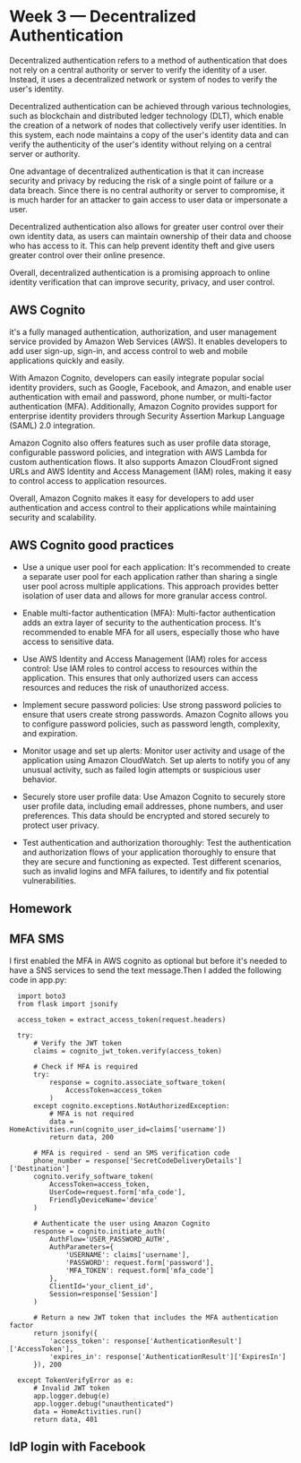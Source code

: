 # Week 3 — Decentralized Authentication

Decentralized authentication refers to a method of authentication that does not rely on a central authority or server to verify the identity of a user. Instead, it uses a decentralized network or system of nodes to verify the user's identity.

Decentralized authentication can be achieved through various technologies, such as blockchain and distributed ledger technology (DLT), which enable the creation of a network of nodes that collectively verify user identities. In this system, each node maintains a copy of the user's identity data and can verify the authenticity of the user's identity without relying on a central server or authority.

One advantage of decentralized authentication is that it can increase security and privacy by reducing the risk of a single point of failure or a data breach. Since there is no central authority or server to compromise, it is much harder for an attacker to gain access to user data or impersonate a user.

Decentralized authentication also allows for greater user control over their own identity data, as users can maintain ownership of their data and choose who has access to it. This can help prevent identity theft and give users greater control over their online presence.

Overall, decentralized authentication is a promising approach to online identity verification that can improve security, privacy, and user control.

## AWS Cognito

it's a fully managed authentication, authorization, and user management service provided by Amazon Web Services (AWS). It enables developers to add user sign-up, sign-in, and access control to web and mobile applications quickly and easily.

With Amazon Cognito, developers can easily integrate popular social identity providers, such as Google, Facebook, and Amazon, and enable user authentication with email and password, phone number, or multi-factor authentication (MFA). Additionally, Amazon Cognito provides support for enterprise identity providers through Security Assertion Markup Language (SAML) 2.0 integration.

Amazon Cognito also offers features such as user profile data storage, configurable password policies, and integration with AWS Lambda for custom authentication flows. It also supports Amazon CloudFront signed URLs and AWS Identity and Access Management (IAM) roles, making it easy to control access to application resources.

Overall, Amazon Cognito makes it easy for developers to add user authentication and access control to their applications while maintaining security and scalability.

## AWS Cognito good practices

+ Use a unique user pool for each application: It's recommended to create a separate user pool for each application rather than sharing a single user pool across multiple applications. This approach provides better isolation of user data and allows for more granular access control.

+ Enable multi-factor authentication (MFA): Multi-factor authentication adds an extra layer of security to the authentication process. It's recommended to enable MFA for all users, especially those who have access to sensitive data.

+ Use AWS Identity and Access Management (IAM) roles for access control: Use IAM roles to control access to resources within the application. This ensures that only authorized users can access resources and reduces the risk of unauthorized access.

+ Implement secure password policies: Use strong password policies to ensure that users create strong passwords. Amazon Cognito allows you to configure password policies, such as password length, complexity, and expiration.

+ Monitor usage and set up alerts: Monitor user activity and usage of the application using Amazon CloudWatch. Set up alerts to notify you of any unusual activity, such as failed login attempts or suspicious user behavior.

+ Securely store user profile data: Use Amazon Cognito to securely store user profile data, including email addresses, phone numbers, and user preferences. This data should be encrypted and stored securely to protect user privacy.

+ Test authentication and authorization thoroughly: Test the authentication and authorization flows of your application thoroughly to ensure that they are secure and functioning as expected. Test different scenarios, such as invalid logins and MFA failures, to identify and fix potential vulnerabilities.

## Homework

## MFA SMS

I first enabled the MFA in AWS cognito as optional but before it's needed to have a SNS services to send the text message.Then I added the following code in app.py:

      import boto3
      from flask import jsonify
      
      access_token = extract_access_token(request.headers)

      try:
          # Verify the JWT token
          claims = cognito_jwt_token.verify(access_token)

          # Check if MFA is required
          try:
              response = cognito.associate_software_token(
                  AccessToken=access_token
              )
          except cognito.exceptions.NotAuthorizedException:
              # MFA is not required
              data = HomeActivities.run(cognito_user_id=claims['username'])
              return data, 200

          # MFA is required - send an SMS verification code
          phone_number = response['SecretCodeDeliveryDetails']['Destination']
          cognito.verify_software_token(
              AccessToken=access_token,
              UserCode=request.form['mfa_code'],
              FriendlyDeviceName='device'
          )

          # Authenticate the user using Amazon Cognito
          response = cognito.initiate_auth(
              AuthFlow='USER_PASSWORD_AUTH',
              AuthParameters={
                  'USERNAME': claims['username'],
                  'PASSWORD': request.form['password'],
                  'MFA_TOKEN': request.form['mfa_code']
              },
              ClientId='your_client_id',
              Session=response['Session']
          )

          # Return a new JWT token that includes the MFA authentication factor
          return jsonify({
              'access_token': response['AuthenticationResult']['AccessToken'],
              'expires_in': response['AuthenticationResult']['ExpiresIn']
          }), 200

      except TokenVerifyError as e:
          # Invalid JWT token
          app.logger.debug(e)
          app.logger.debug("unauthenticated")
          data = HomeActivities.run()
          return data, 401


## IdP login with Facebook


